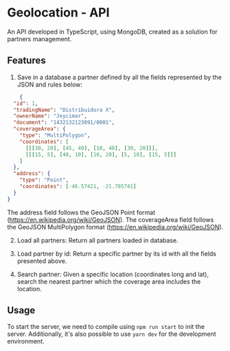# Geolocation - API

An API developed in TypeScript, using MongoDB, created as a solution for partners management.

## Features

1. Save in a database a partner defined by all the fields represented by the JSON and rules below:

```json
    {
  "id": 1, 
  "tradingName": "Distribuidora X",
  "ownerName": "Jeycimar",
  "document": "1432132123891/0001",
  "coverageArea": { 
    "type": "MultiPolygon", 
    "coordinates": [
      [[[30, 20], [45, 40], [10, 40], [30, 20]]], 
      [[[15, 5], [40, 10], [10, 20], [5, 10], [15, 5]]]
    ]
  },
  "address": { 
    "type": "Point",
    "coordinates": [-46.57421, -21.785741]
  }
}
```
 The address field follows the GeoJSON Point format (https://en.wikipedia.org/wiki/GeoJSON). The coverageArea field follows the GeoJSON MultiPolygon format (https://en.wikipedia.org/wiki/GeoJSON).

2. Load all partners:
    Return all partners loaded in database. 

2. Load partner by id:
    Return a specific partner by its id with all the fields presented above.

3. Search partner:
    Given a specific location (coordinates long and lat), search the nearest partner which the coverage area includes the location.

## Usage

To start the server, we need to compile using `npm run start` to init the server. Additionally, it's also possible to use `yarn dev` for the development environment.
